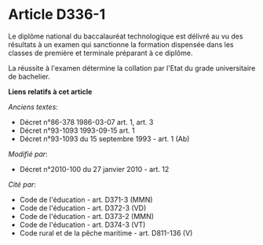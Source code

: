 # Article D336-1

Le diplôme national du baccalauréat technologique est délivré au vu des résultats à un examen qui sanctionne la formation
dispensée dans les classes de première et terminale préparant à ce diplôme.

La réussite à l'examen détermine la collation par l'Etat du grade universitaire de bachelier.

**Liens relatifs à cet article**

_Anciens textes_:

  - Décret n°86-378 1986-03-07 art. 1, art. 3
  - Décret n°93-1093 1993-09-15 art. 1
  - Décret n°93-1093 du 15 septembre 1993 - art. 1 (Ab)

_Modifié par_:

  - Décret n°2010-100 du 27 janvier 2010 - art. 12

_Cité par_:

  - Code de l'éducation - art. D371-3 (MMN)
  - Code de l'éducation - art. D372-3 (VD)
  - Code de l'éducation - art. D373-2 (MMN)
  - Code de l'éducation - art. D374-3 (VT)
  - Code rural et de la pêche maritime - art. D811-136 (V)
